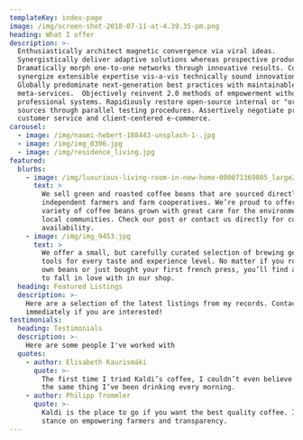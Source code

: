 ```yaml
---
templateKey: index-page
image: /img/screen-shot-2018-07-11-at-4.39.35-pm.png
heading: What I offer
description: >-
  Enthusiastically architect magnetic convergence via viral ideas.
  Synergistically deliver adaptive solutions whereas prospective products.
  Dramatically morph one-to-one networks through innovative results. Completely
  synergize extensible expertise vis-a-vis technically sound innovation.
  Globally predominate next-generation best practices with maintainable
  meta-services.  Objectively reinvent 2.0 methods of empowerment without
  professional systems. Rapidiously restore open-source internal or "organic"
  sources through parallel testing procedures. Assertively negotiate progressive
  customer service and client-centered e-commerce.
carousel:
  - image: /img/naomi-hebert-188443-unsplash-1-.jpg
  - image: /img/img_0396.jpg
  - image: /img/residence_living.jpg
featured:
  blurbs:
    - image: /img/luxurious-living-room-in-new-home-000071369805_large2.jpg
      text: >
        We sell green and roasted coffee beans that are sourced directly from
        independent farmers and farm cooperatives. We’re proud to offer a
        variety of coffee beans grown with great care for the environment and
        local communities. Check our post or contact us directly for current
        availability.
    - image: /img/img_9453.jpg
      text: >
        We offer a small, but carefully curated selection of brewing gear and
        tools for every taste and experience level. No matter if you roast your
        own beans or just bought your first french press, you’ll find a gadget
        to fall in love with in our shop.
  heading: Featured Listings
  description: >-
    Here are a selection of the latest listings from my records. Contact me
    immediately if you are interested!
testimonials:
  heading: Testimonials
  description: >-
    Here are some people I've worked with
  quotes:
    - author: Elisabeth Kaurismäki
      quote: >-
        The first time I tried Kaldi’s coffee, I couldn’t even believe that was
        the same thing I’ve been drinking every morning.
    - author: Philipp Trommler
      quote: >-
        Kaldi is the place to go if you want the best quality coffee. I love their
        stance on empowering farmers and transparency.
---
```


